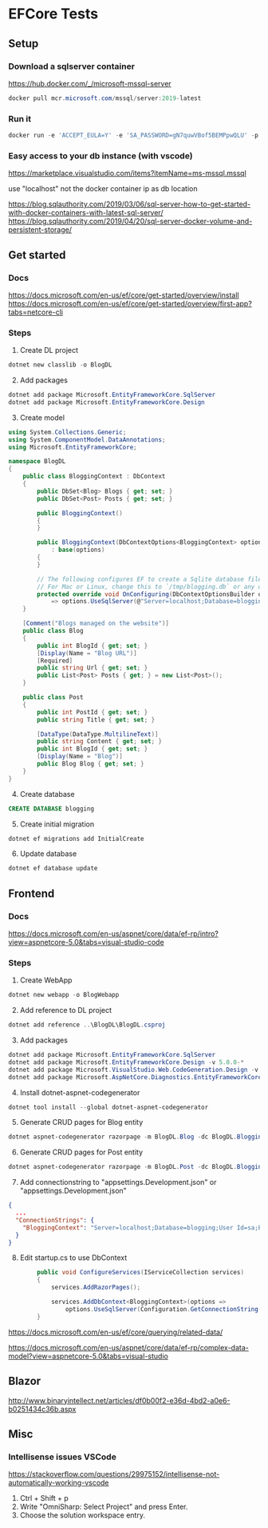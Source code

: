 # EFCore Tests

## Setup

### Download a sqlserver container
https://hub.docker.com/_/microsoft-mssql-server

```powershell
docker pull mcr.microsoft.com/mssql/server:2019-latest
````
### Run it
```powershell
docker run -e 'ACCEPT_EULA=Y' -e 'SA_PASSWORD=gN7quwVBof5BEMPpwQLU' -p 1433:1433 -v "G:\Projects\Dotnet\EFCore:/sql" -d mcr.microsoft.com/mssql/server:2019-latest
```

### Easy access to your db instance (with vscode)
https://marketplace.visualstudio.com/items?itemName=ms-mssql.mssql

use "localhost" not the docker container ip as db location

https://blog.sqlauthority.com/2019/03/06/sql-server-how-to-get-started-with-docker-containers-with-latest-sql-server/
https://blog.sqlauthority.com/2019/04/20/sql-server-docker-volume-and-persistent-storage/

## Get started

### Docs
https://docs.microsoft.com/en-us/ef/core/get-started/overview/install
https://docs.microsoft.com/en-us/ef/core/get-started/overview/first-app?tabs=netcore-cli

### Steps
1. Create DL project
```powershell
dotnet new classlib -o BlogDL 
```
2. Add packages
```powershell
dotnet add package Microsoft.EntityFrameworkCore.SqlServer
dotnet add package Microsoft.EntityFrameworkCore.Design
```
3. Create model
```csharp
using System.Collections.Generic;
using System.ComponentModel.DataAnnotations;
using Microsoft.EntityFrameworkCore;

namespace BlogDL
{
    public class BloggingContext : DbContext
    {
        public DbSet<Blog> Blogs { get; set; }
        public DbSet<Post> Posts { get; set; }

        public BloggingContext()
        {
        }

        public BloggingContext(DbContextOptions<BloggingContext> options) 
            : base(options)
        {
        }

        // The following configures EF to create a Sqlite database file as `C:\blogging.db`.
        // For Mac or Linux, change this to `/tmp/blogging.db` or any other absolute path.
        protected override void OnConfiguring(DbContextOptionsBuilder options)
            => options.UseSqlServer(@"Server=localhost;Database=blogging;User Id=sa;Password=gN7quwVBof5BEMPpwQLU;");
    }

    [Comment("Blogs managed on the website")]
    public class Blog
    {
        public int BlogId { get; set; }
        [Display(Name = "Blog URL")]
        [Required]
        public string Url { get; set; }
        public List<Post> Posts { get; } = new List<Post>();
    }

    public class Post
    {
        public int PostId { get; set; }
        public string Title { get; set; }

        [DataType(DataType.MultilineText)]
        public string Content { get; set; }
        public int BlogId { get; set; }
        [Display(Name = "Blog")]
        public Blog Blog { get; set; }
    }
}
```
4. Create database 
```sql
CREATE DATABASE blogging
```
5. Create initial migration
```powershell
dotnet ef migrations add InitialCreate
```
6. Update database
```powershell
dotnet ef database update
```

## Frontend
### Docs
https://docs.microsoft.com/en-us/aspnet/core/data/ef-rp/intro?view=aspnetcore-5.0&tabs=visual-studio-code
### Steps
1. Create WebApp
```powershell
dotnet new webapp -o BlogWebapp
```
2. Add reference to DL project
```powershell
dotnet add reference ..\BlogDL\BlogDL.csproj
```
3. Add packages
```powershell
dotnet add package Microsoft.EntityFrameworkCore.SqlServer
dotnet add package Microsoft.EntityFrameworkCore.Design -v 5.0.0-*
dotnet add package Microsoft.VisualStudio.Web.CodeGeneration.Design -v 5.0.0-*
dotnet add package Microsoft.AspNetCore.Diagnostics.EntityFrameworkCore -v 5.0.0-* 
```
4. Install dotnet-aspnet-codegenerator
```powershell
dotnet tool install --global dotnet-aspnet-codegenerator
```
5. Generate CRUD pages for Blog entity
```powershell
dotnet aspnet-codegenerator razorpage -m BlogDL.Blog -dc BlogDL.BloggingContext -udl -outDir Pages\Blogs
```
6. Generate CRUD pages for Post entity
```powershell
dotnet aspnet-codegenerator razorpage -m BlogDL.Post -dc BlogDL.BloggingContext -udl -outDir Pages\BlogPosts
```
7. Add connectionstring to "appsettings.Development.json" or "appsettings.Development.json"
```json
{
  ...
  "ConnectionStrings": {
    "BloggingContext": "Server=localhost;Database=blogging;User Id=sa;Password=gN7quwVBof5BEMPpwQLU;"
  }
}
```
8. Edit startup.cs to use DbContext
```csharp
        public void ConfigureServices(IServiceCollection services)
        {
            services.AddRazorPages();

            services.AddDbContext<BloggingContext>(options =>
                options.UseSqlServer(Configuration.GetConnectionString("BloggingContext")));
        }

```

https://docs.microsoft.com/en-us/ef/core/querying/related-data/


https://docs.microsoft.com/en-us/aspnet/core/data/ef-rp/complex-data-model?view=aspnetcore-5.0&tabs=visual-studio

## Blazor

http://www.binaryintellect.net/articles/df0b00f2-e36d-4bd2-a0e6-b0251434c36b.aspx

## Misc
### Intellisense issues VSCode
https://stackoverflow.com/questions/29975152/intellisense-not-automatically-working-vscode

1. Ctrl + Shift + p
2. Write "OmniSharp: Select Project" and press Enter.
3. Choose the solution workspace entry.